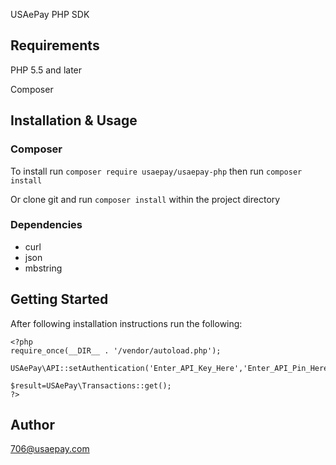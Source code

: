 USAePay PHP SDK

## Requirements

PHP 5.5 and later

Composer

## Installation & Usage

### Composer

To install run `composer require usaepay/usaepay-php`
then run `composer install`

Or clone git and run `composer install` within the project directory

### Dependencies

- curl
- json
- mbstring

## Getting Started

After following installation instructions run the following:

```
<?php
require_once(__DIR__ . '/vendor/autoload.php');

USAePay\API::setAuthentication('Enter_API_Key_Here','Enter_API_Pin_Here');

$result=USAePay\Transactions::get();
?>
```

## Author

706@usaepay.com

